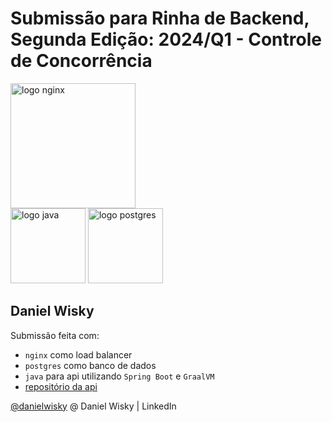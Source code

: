 # Submissão para Rinha de Backend, Segunda Edição: 2024/Q1 - Controle de Concorrência

<img src="https://upload.wikimedia.org/wikipedia/commons/c/c5/Nginx_logo.svg" alt="logo nginx" width="200" height="auto">  
<br/>
<img src="https://upload.wikimedia.org/wikipedia/pt/3/30/Java_programming_language_logo.svg" alt="logo java" width="120" height="auto">  
<img src="https://upload.wikimedia.org/wikipedia/commons/2/29/Postgresql_elephant.svg" alt="logo postgres" width="120" height="auto">  

## Daniel Wisky

Submissão feita com:
- `nginx` como load balancer
- `postgres` como banco de dados
- `java` para api utilizando `Spring Boot` e `GraalVM`
- [repositório da api](https://github.com/danielwisky/rinha-de-backend-2024-q1-graalvm)

[@danielwisky](https://www.linkedin.com/in/danielwisky/) @ Daniel Wisky | LinkedIn
